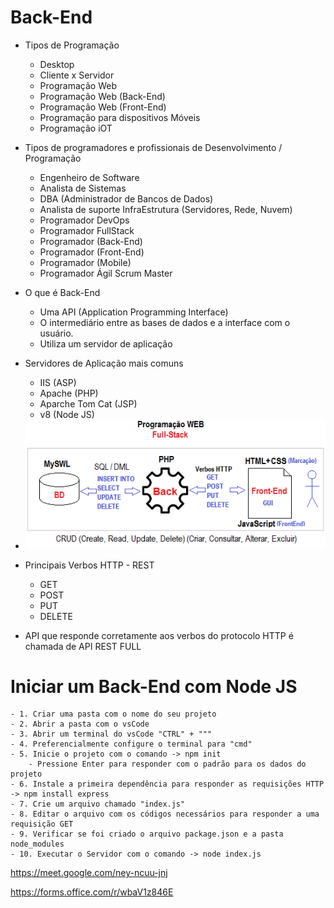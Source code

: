 # Back-End

- Tipos de Programação
	- Desktop
	- Cliente x Servidor
	- Programação Web
	- Programação Web (Back-End)
	- Programação Web (Front-End)
	- Programação para dispositivos Móveis
	- Programação iOT

- Tipos de programadores e profissionais de Desenvolvimento / Programação
	- Engenheiro de Software
	- Analista de Sistemas
	- DBA (Administrador de Bancos de Dados)
	- Analista de suporte InfraEstrutura (Servidores, Rede, Nuvem)
	- Programador DevOps
	- Programador FullStack
	- Programador (Back-End)
	- Programador (Front-End)
	- Programador (Mobile)
	- Programador Ágil Scrum Master

- O que é Back-End
	- Uma API (Application Programming Interface)
	- O intermediário entre as bases de dados e a interface com o usuário.
	- Utiliza um servidor de aplicação

- Servidores de Aplicação mais comuns
	- IIS (ASP)
	- Apache (PHP)
	- Aparche Tom Cat (JSP)
	- v8 (Node JS)
- <img src="fluxoweb.png">
- Principais Verbos HTTP - REST
	- GET
	- POST
	- PUT
	- DELETE

- API que responde corretamente aos verbos do protocolo HTTP é chamada de API REST FULL

# Iniciar um Back-End com Node JS
	- 1. Criar uma pasta com o nome do seu projeto
	- 2. Abrir a pasta com o vsCode
	- 3. Abrir um terminal do vsCode "CTRL" + """
	- 4. Preferencialmente configure o terminal para "cmd"
	- 5. Inicie o projeto com o comando -> npm init 
		- Pressione Enter para responder com o padrão para os dados do projeto
	- 6. Instale a primeira dependência para responder as requisições HTTP -> npm install express
	- 7. Crie um arquivo chamado "index.js"
	- 8. Editar o arquivo com os códigos necessários para responder a uma requisição GET
	- 9. Verificar se foi criado o arquivo package.json e a pasta node_modules
	- 10. Executar o Servidor com o comando -> node index.js

https://meet.google.com/ney-ncuu-jnj

 https://forms.office.com/r/wbaV1z846E
		
